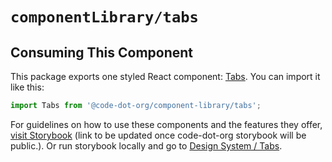 # `componentLibrary/tabs`

## Consuming This Component

This package exports one styled React component: [Tabs](Tabs.tsx). You can import it like this:

```javascript
import Tabs from '@code-dot-org/component-library/tabs';
```

For guidelines on how to use these components and the features they offer, [visit Storybook](https://code-dot-org.github.io/dsco_)
(link to be updated once code-dot-org storybook will be public.).
Or run storybook locally and go to [Design System / Tabs](http://localhost:9001/?path=/story/designsystem-tabs--default-tabs).
